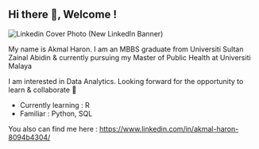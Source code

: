 ## Hi there 👋, Welcome !

![Linkedin Cover Photo (New LinkedIn Banner)](https://github.com/user-attachments/assets/d2fa2cb8-75c0-4047-b7b0-0340599fdafa)


My name is Akmal Haron. I am an MBBS graduate from Universiti Sultan Zainal Abidin & currently pursuing my Master of Public Health at Universiti Malaya

I am interested in Data Analytics. Looking forward for the opportunity to learn & collaborate :star_struck:

- Currently learning : R
- Familiar : Python, SQL

You also can find me here : https://www.linkedin.com/in/akmal-haron-8094b4304/ 
<!--
**akmalharon89/akmalharon89** is a ✨ _special_ ✨ repository because its `README.md` (this file) appears on your GitHub profile.

Here are some ideas to get you started:

- 🔭 I’m currently working on ...
- 🌱 I’m currently learning ...
- 👯 I’m looking to collaborate on ...
- 🤔 I’m looking for help with ...
- 💬 Ask me about ...
- 📫 How to reach me: ...
- 😄 Pronouns: ...
- ⚡ Fun fact: ...
-->
